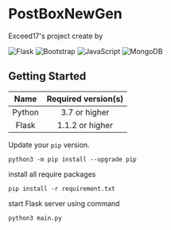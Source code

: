 ﻿# PostBoxNewGen
 
 Exceed17's project create by 
 
 <img alt="Flask" src="https://img.shields.io/badge/flask%20-%23000.svg?&style=for-the-badge&logo=flask&logoColor=white"/> <img alt="Bootstrap" src="https://img.shields.io/badge/bootstrap%20-%23563D7C.svg?&style=for-the-badge&logo=bootstrap&logoColor=white"/> <img alt="JavaScript" src="https://img.shields.io/badge/javascript%20-%23323330.svg?&style=for-the-badge&logo=javascript&logoColor=%23F7DF1E"/> <img alt="MongoDB" src ="https://img.shields.io/badge/MongoDB-%234ea94b.svg?&style=for-the-badge&logo=mongodb&logoColor=white"/>
 
## Getting Started

|    Name    | Required version(s) |
| :--------: | :-----------------: |
|   Python   |   3.7 or higher     |
|   Flask    |   1.1.2 or higher   |


Update your `pip` version.
```
python3 -m pip install --upgrade pip
```

install all require packages
```
pip install -r requirement.txt
```

start Flask server using command
```
python3 main.py
```
